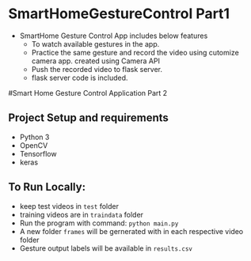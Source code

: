 # SmartHomeGestureControl Part1
- SmartHome Gesture Control App includes below features 
  - To watch available gestures in the app. 
  - Practice the same gesture and record the video using cutomize camera app. created using Camera API
  - Push the recorded video to flask server. 
  - flask server code is  included.  
 
 

#Smart Home Gesture Control Application Part 2


## Project Setup and requirements

- Python 3
- OpenCV
- Tensorflow 
- keras 

## To Run Locally:

- keep test videos in `test` folder
- training videos are in `traindata` folder  
- Run the program with command:
```python main.py ```
- A new folder `frames` will be gernerated  with in each respective video folder
- Gesture output labels will be available in `results.csv` 
 
